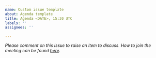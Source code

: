 ```yaml
---
name: Custom issue template
about: Agenda template
title: Agenda <DATE>, 15:30 UTC
labels: ''
assignees: ''

---
```


_Please comment on this issue to raise an item to discuss. How to join the meeting can be found [here](https://vowpalwabbit.org/blog/open-meeting.html)._
